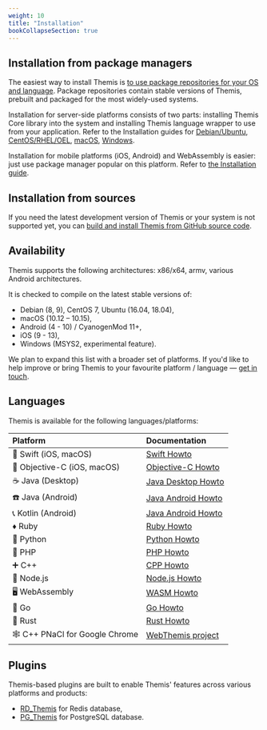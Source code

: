 ```yaml
---
weight: 10
title: "Installation"
bookCollapseSection: true
---
```


## Installation from package managers

The easiest way to install Themis is [to use package repositories for your OS and language](/docs/themis/installation/installation-from-packages/). Package repositories contain stable versions of Themis, prebuilt and packaged for the most widely-used systems.     

Installation for server-side platforms consists of two parts: installing Themis Core library into the system and installing Themis language wrapper to use from your application. Refer to the Installation guides for [Debian/Ubuntu](/docs/themis/installation/installation-from-packages/#debian-ubuntu), [CentOS/RHEL/OEL](/docs/themis/installation/installation-from-packages/#centos--rhel--oel), [macOS](/docs/themis/installation/installation-from-packages/#macos), [Windows](/docs/themis/installation/installation-from-packages/#windows).

Installation for mobile platforms (iOS, Android) and WebAssembly is easier: just use package manager popular on this platform. Refer to [the Installation guide](/docs/themis/installation/installation-from-packages/#installing-themis-language-wrappers-from-packages).


## Installation from sources

If you need the latest development version of Themis or your system is not supported yet, you can [build and install Themis from GitHub source code](/docs/themis/installation/installation-from-sources/).


## Availability

Themis supports the following architectures: x86/x64, armv, various Android architectures.

It is checked to compile on the latest stable versions of:

* Debian (8, 9), CentOS 7, Ubuntu (16.04, 18.04),
* macOS (10.12 – 10.15),
* Android (4 - 10) / CyanogenMod 11+,
* iOS (9 - 13),
* Windows (MSYS2, experimental feature).

We plan to expand this list with a broader set of platforms. If you'd like to help improve or bring Themis to your favourite platform / language — [get in touch](mailto:dev@cossacklabs.com).

## Languages

Themis is available for the following languages/platforms: 

| Platform | Documentation |
| :----- | :----- |
| 🔶 Swift (iOS, macOS) | [Swift Howto](/docs/themis/languages/swift/)|
| 📱 Objective-C (iOS, macOS) | [Objective-C Howto](/docs/themis/languages/objc/) |
| ☕️ Java (Desktop) | [Java Desktop Howto](/docs/themis/languages/java-desktop/)|
| ☎️ Java (Android) | [Java Android Howto](/docs/themis/languages/java-android/)|
| 📞 Kotlin (Android) | [Java Android Howto](/docs/themis/languages/kotlin-android/)|
| ♦️ Ruby | [Ruby Howto](/docs/themis/languages/ruby/) |
| 🐍 Python | [Python Howto](/docs/themis/languages/python/) |
| 🐘 PHP | [PHP Howto](/docs/themis/languages/php/) |
| ➕ C++ | [CPP Howto](/docs/themis/languages/cpp/) |
| 🍭 Node.js | [Node.js Howto](/docs/themis/languages/nodejs/) |
| 🖥 WebAssembly | [WASM Howto](/docs/themis/languages/wasm/)|
| 🐹 Go | [Go Howto](/docs/themis/languages/go/)|
| 🦀 Rust | [Rust Howto](/docs/themis/languages/rust/)|
| 🕸 С++ PNaCl for Google Chrome|[WebThemis project](https://github.com/cossacklabs/webthemis)|


## Plugins

Themis-based plugins are built to enable Themis' features across various platforms and products: 

- [RD_Themis](https://github.com/cossacklabs/rd_themis) for Redis database,
- [PG_Themis](https://github.com/cossacklabs/pg_themis) for PostgreSQL database.